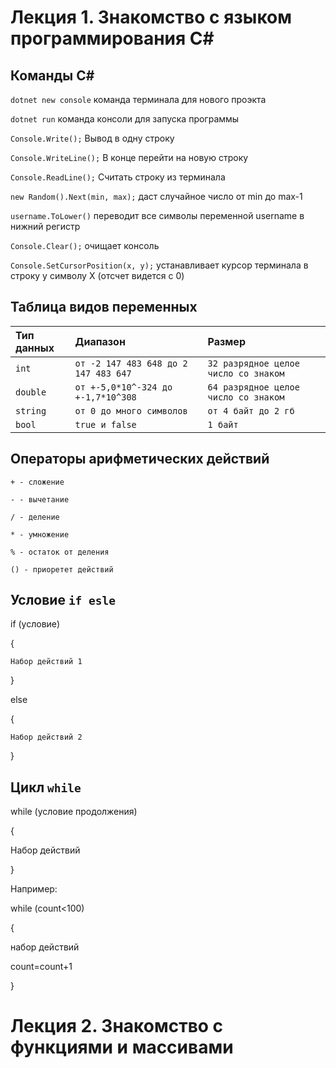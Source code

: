 # Лекция 1. Знакомство с языком программирования C#
## Команды C#
`dotnet new console` команда терминала для нового проэкта

`dotnet run` команда консоли для запуска программы

`Console.Write();` Вывод в одну строку

`Console.WriteLine();` В конце перейти на новую строку

`Console.ReadLine();` Считать строку из терминала

`new Random().Next(min, max);` даст случайное число от min до max-1

`username.ToLower()` переводит все символы переменной username в нижний регистр

`Console.Clear();` очищает консоль

`Console.SetCursorPosition(x, y);` устанавливает курсор терминала в строку y символу X (отсчет видется с 0)


## Таблица видов переменных

| Тип данных | Диапазон | Размер |
|:----|:----|:----|
| `int` | `от -2 147 483 648 до 2 147 483 647` | `32 разрядное целое число со знаком` |
| `double` | `от +-5,0*10^-324 до +-1,7*10^308` | `64 разрядное целое число со знаком` |
| `string` | `от 0 до много символов` | `от 4 байт до 2 гб` |
| `bool` | `true и false` | `1 байт` |

## Операторы арифметических действий

`+ - сложение`

`- - вычетание`

`/ - деление`

`* - умножение`

`% - остаток от деления`

`() - приоретет действий`

## Условие `if esle`

if (условие)

{

`Набор действий 1`

}

else

{

`Набор действий 2`

}

## Цикл `while`

while (условие продолжения)

{

Набор действий

}

Например:

while (count<100)

{

набор действий

count=count+1

}

# Лекция 2. Знакомство с функциями и массивами